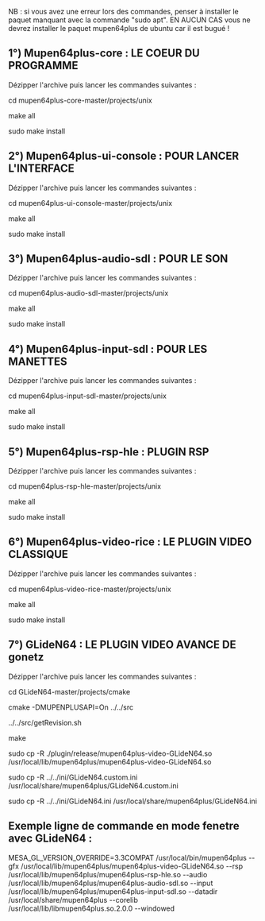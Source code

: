 NB : si vous avez une erreur lors des commandes, penser à installer le paquet manquant avec la commande "sudo apt". EN AUCUN CAS vous ne devrez installer le paquet mupen64plus de ubuntu car il est bugué !

1°) Mupen64plus-core : LE COEUR DU PROGRAMME
--------------------------------------------

Dézipper l'archive puis lancer les commandes suivantes :

cd mupen64plus-core-master/projects/unix

make all

sudo make install


2°) Mupen64plus-ui-console : POUR LANCER L'INTERFACE
----------------------------------------------------

Dézipper l'archive puis lancer les commandes suivantes :

cd mupen64plus-ui-console-master/projects/unix

make all

sudo make install


3°) Mupen64plus-audio-sdl : POUR LE SON
---------------------------------------

Dézipper l'archive puis lancer les commandes suivantes :

cd mupen64plus-audio-sdl-master/projects/unix

make all

sudo make install


4°) Mupen64plus-input-sdl : POUR LES MANETTES
---------------------------------------------

Dézipper l'archive puis lancer les commandes suivantes :

cd mupen64plus-input-sdl-master/projects/unix

make all

sudo make install


5°) Mupen64plus-rsp-hle : PLUGIN RSP
------------------------------------

Dézipper l'archive puis lancer les commandes suivantes :

cd mupen64plus-rsp-hle-master/projects/unix

make all

sudo make install


6°) Mupen64plus-video-rice : LE PLUGIN VIDEO CLASSIQUE
------------------------------------------------------

Dézipper l'archive puis lancer les commandes suivantes :

cd mupen64plus-video-rice-master/projects/unix

make all

sudo make install


7°) GLideN64 : LE PLUGIN VIDEO AVANCE DE gonetz
-----------------------------------------------

Dézipper l'archive puis lancer les commandes suivantes :

cd GLideN64-master/projects/cmake

cmake -DMUPENPLUSAPI=On ../../src

../../src/getRevision.sh

make

sudo cp -R ./plugin/release/mupen64plus-video-GLideN64.so /usr/local/lib/mupen64plus/mupen64plus-video-GLideN64.so

sudo cp -R ../../ini/GLideN64.custom.ini /usr/local/share/mupen64plus/GLideN64.custom.ini

sudo cp -R ../../ini/GLideN64.ini /usr/local/share/mupen64plus/GLideN64.ini



Exemple ligne de commande en mode fenetre avec GLideN64 :
---------------------------------------------------------

MESA_GL_VERSION_OVERRIDE=3.3COMPAT /usr/local/bin/mupen64plus --gfx /usr/local/lib/mupen64plus/mupen64plus-video-GLideN64.so --rsp /usr/local/lib/mupen64plus/mupen64plus-rsp-hle.so --audio /usr/local/lib/mupen64plus/mupen64plus-audio-sdl.so --input /usr/local/lib/mupen64plus/mupen64plus-input-sdl.so --datadir /usr/local/share/mupen64plus --corelib /usr/local/lib/libmupen64plus.so.2.0.0 --windowed <VOTRE JEU>





